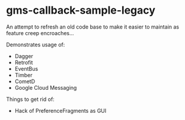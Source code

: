 # gms-callback-sample-legacy
An attempt to refresh an old code base to make it easier to maintain as feature creep encroaches...

Demonstrates usage of:
* Dagger
* Retrofit
* EventBus
* Timber
* CometD
* Google Cloud Messaging

Things to get rid of:
* Hack of PreferenceFragments as GUI
